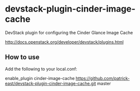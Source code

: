 # devstack-plugin-cinder-image-cache
DevStack plugin for configuring the Cinder Glance Image Cache

http://docs.openstack.org/developer/devstack/plugins.html

## How to use

Add the following to your local.conf:

enable_plugin cinder-image-cache https://github.com/patrick-east/devstack-plugin-cinder-image-cache.git master